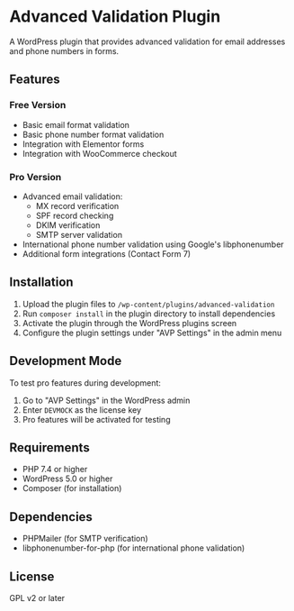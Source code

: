 # Advanced Validation Plugin

A WordPress plugin that provides advanced validation for email addresses and phone numbers in forms.

## Features

### Free Version
- Basic email format validation
- Basic phone number format validation
- Integration with Elementor forms
- Integration with WooCommerce checkout

### Pro Version
- Advanced email validation:
  - MX record verification
  - SPF record checking
  - DKIM verification
  - SMTP server validation
- International phone number validation using Google's libphonenumber
- Additional form integrations (Contact Form 7)

## Installation

1. Upload the plugin files to `/wp-content/plugins/advanced-validation`
2. Run `composer install` in the plugin directory to install dependencies
3. Activate the plugin through the WordPress plugins screen
4. Configure the plugin settings under "AVP Settings" in the admin menu

## Development Mode

To test pro features during development:
1. Go to "AVP Settings" in the WordPress admin
2. Enter `DEVMOCK` as the license key
3. Pro features will be activated for testing

## Requirements

- PHP 7.4 or higher
- WordPress 5.0 or higher
- Composer (for installation)

## Dependencies

- PHPMailer (for SMTP verification)
- libphonenumber-for-php (for international phone validation)

## License

GPL v2 or later 